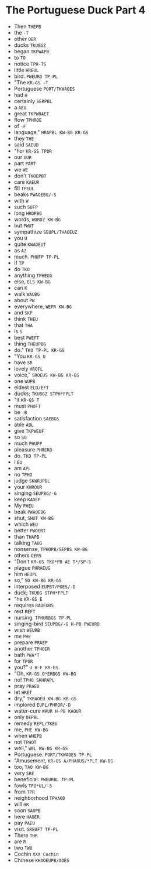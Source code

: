 # The Portuguese Duck Part 4

* Then `THEPB`
* the `-T`
* other `OER`
* ducks `TKUBGZ`
* began `TKPWAPB`
* to `TO`
* notice `TPH-TS`
* little `HREUL`
* bird. `PWEURD TP-PL`
* "The `KR-GS -T`
* Portuguese `PORT/TKWAOES`
* had `H`
* certainly `SERPBL`
* a `AEU`
* great `TKPWRAET`
* flow `TPHROE`
* of `-F`
* language," `HRAPBL KW-BG KR-GS`
* they `THE`
* said `SAEUD`
* "For `KR-GS TPOR`
* our `OUR`
* part `PART`
* we `WE`
* don't `TKOEPBT`
* care `KAEUR`
* fill `TPEUL`
* beaks `PWAOEBG/-S`
* with `W`
* such `SUFP`
* long `HROPBG`
* words, `WORDZ KW-BG`
* but `PWUT`
* sympathize `SEUPL/THAOEUZ`
* you `U`
* quite `KWAOEUT`
* as `AZ`
* much. `PHUFP TP-PL`
* If `TP`
* do `TKO`
* anything `TPHEUG`
* else, `ELS KW-BG`
* can `K`
* walk `WAUBG`
* about `PW`
* everywhere, `WEFR KW-BG`
* and `SKP`
* think `THEU`
* that `THA`
* is `S`
* best `PWEFT`
* thing `THEUPBG`
* do." `TKO TP-PL KR-GS`
* "You `KR-GS U`
* have `SR`
* lovely `HROFL`
* voice," `SROEUS KW-BG KR-GS`
* one `WUPB`
* eldest `ELD/EFT`
* ducks; `TKUBGZ STPH*FPLT`
* "it `KR-GS T`
* must `PHUFT`
* be `-B`
* satisfaction `SAEBGS`
* able `ABL`
* give `TKPWEUF`
* so `SO`
* much `PHUFP`
* pleasure `PHRERB`
* do. `TKO TP-PL`
* I `EU`
* am `APL`
* no `TPHO`
* judge `SKWRUPBL`
* your `KWROUR`
* singing `SEUPBG/-G`
* keep `KAOEP`
* My `PHEU`
* beak `PWAOEBG`
* shut, `SHUT KW-BG`
* which `WEU`
* better `PWOERT`
* than `THAPB`
* talking `TAUG`
* nonsense, `TPHOPB/SEPBS KW-BG`
* others `OERS`
* "Don't `KR-GS TKO*PB AE T*/SP-S`
* plague `PHRAEUG`
* him `HEUPL`
* so," `SO KW-BG KR-GS`
* interposed `EUPBT/POES/-D`
* duck; `TKUBG STPH*FPLT`
* "he `KR-GS E`
* requires `RAOEURS`
* rest `REFT`
* nursing. `TPHURBGS TP-PL`
* singing-bird `SEUPBG/-G H-PB PWEURD`
* wish `WEURB`
* me `PHE`
* prepare `PRAEP`
* another `TPHOER`
* bath `PWA*T`
* for `TPOR`
* you?" `U H-F KR-GS`
* "Oh, `KR-GS O*ERBGS KW-BG`
* no! `TPHO SKHRAPL`
* pray `PRAEU`
* let `HRET`
* dry," `TKRAOEU KW-BG KR-GS`
* implored `EUPL/PHROR/-D`
* water-cure `WAUR H-PB KAOUR`
* only `OEPBL`
* remedy `REPL/TKEU`
* me, `PHE KW-BG`
* when `WHEPB`
* not `TPHOT`
* well," `WEL KW-BG KR-GS`
* Portuguese. `PORT/TKWAOES TP-PL`
* "Amusement, `KR-GS A/PHAOUS/*PLT KW-BG`
* too, `TAO KW-BG`
* very `SRE`
* beneficial. `PWEURBL TP-PL`
* fowls `TPO*UL/-S`
* from `TPR`
* neighborhood `TPHAOD`
* will `HR`
* soon `SAOPB`
* here `HAOER`
* pay `PAEU`
* visit. `SREUFT TP-PL`
* There `THR`
* are `R`
* two `TWO`
* Cochin `XXX Cochin`
* Chinese `KHAOEUPB/AOES`
